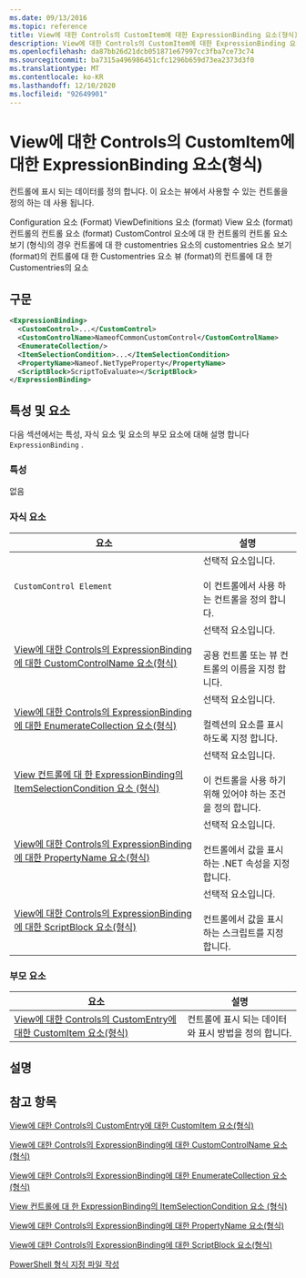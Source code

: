 ```yaml
---
ms.date: 09/13/2016
ms.topic: reference
title: View에 대한 Controls의 CustomItem에 대한 ExpressionBinding 요소(형식)
description: View에 대한 Controls의 CustomItem에 대한 ExpressionBinding 요소(형식)
ms.openlocfilehash: da87bb26d21dcb051871e67997cc3fba7ce73c74
ms.sourcegitcommit: ba7315a496986451cfc1296b659d73ea2373d3f0
ms.translationtype: MT
ms.contentlocale: ko-KR
ms.lasthandoff: 12/10/2020
ms.locfileid: "92649901"
---
```

# <a name="expressionbinding-element-for-customitem-for-controls-for-view-format"></a>View에 대한 Controls의 CustomItem에 대한 ExpressionBinding 요소(형식)

컨트롤에 표시 되는 데이터를 정의 합니다. 이 요소는 뷰에서 사용할 수 있는 컨트롤을 정의 하는 데 사용 됩니다.

Configuration 요소 (Format) ViewDefinitions 요소 (format) View 요소 (format) 컨트롤의 컨트롤 요소 (format) CustomControl 요소에 대 한 컨트롤의 컨트롤 요소 보기 (형식)의 경우 컨트롤에 대 한 customentries 요소의 customentries 요소 보기 (format)의 컨트롤에 대 한 Customentries 요소 뷰 (format)의 컨트롤에 대 한 Customentries의 요소

## <a name="syntax"></a>구문

```xml
<ExpressionBinding>
  <CustomControl>...</CustomControl>
  <CustomControlName>NameofCommonCustomControl</CustomControlName>
  <EnumerateCollection/>
  <ItemSelectionCondition>...</ItemSelectionCondition>
  <PropertyName>Nameof.NetTypeProperty</PropertyName>
  <ScriptBlock>ScriptToEvaluate></ScriptBlock>
</ExpressionBinding>
```

## <a name="attributes-and-elements"></a>특성 및 요소

다음 섹션에서는 특성, 자식 요소 및 요소의 부모 요소에 대해 설명 합니다 `ExpressionBinding` .

### <a name="attributes"></a>특성

없음

### <a name="child-elements"></a>자식 요소

|요소|설명|
|-------------|-----------------|
|`CustomControl Element`|선택적 요소입니다.<br /><br /> 이 컨트롤에서 사용 하는 컨트롤을 정의 합니다.|
|[View에 대한 Controls의 ExpressionBinding에 대한 CustomControlName 요소(형식)](./customcontrolname-element-for-expressionbinding-for-controls-for-view-format.md)|선택적 요소입니다.<br /><br /> 공용 컨트롤 또는 뷰 컨트롤의 이름을 지정 합니다.|
|[View에 대한 Controls의 ExpressionBinding에 대한 EnumerateCollection 요소(형식)](./enumeratecollection-element-for-expressionbinding-for-controls-for-view-format.md)|선택적 요소입니다.<br /><br /> 컬렉션의 요소를 표시 하도록 지정 합니다.|
|[View 컨트롤에 대 한 ExpressionBinding의 ItemSelectionCondition 요소 (형식)](./itemselectioncondition-element-for-expressionbinding-for-controls-for-view-format.md)|선택적 요소입니다.<br /><br /> 이 컨트롤을 사용 하기 위해 있어야 하는 조건을 정의 합니다.|
|[View에 대한 Controls의 ExpressionBinding에 대한 PropertyName 요소(형식)](./propertyname-element-for-expressionbinding-for-controls-for-view-format.md)|선택적 요소입니다.<br /><br /> 컨트롤에서 값을 표시 하는 .NET 속성을 지정 합니다.|
|[View에 대한 Controls의 ExpressionBinding에 대한 ScriptBlock 요소(형식)](./scriptblock-element-for-expressionbinding-for-controls-for-view-format.md)|선택적 요소입니다.<br /><br /> 컨트롤에서 값을 표시 하는 스크립트를 지정 합니다.|

### <a name="parent-elements"></a>부모 요소

|요소|설명|
|-------------|-----------------|
|[View에 대한 Controls의 CustomEntry에 대한 CustomItem 요소(형식)](./customitem-element-for-customentry-for-controls-for-view-format.md)|컨트롤에 표시 되는 데이터와 표시 방법을 정의 합니다.|

## <a name="remarks"></a>설명

## <a name="see-also"></a>참고 항목

[View에 대한 Controls의 CustomEntry에 대한 CustomItem 요소(형식)](./customitem-element-for-customentry-for-controls-for-view-format.md)

[View에 대한 Controls의 ExpressionBinding에 대한 CustomControlName 요소(형식)](./customcontrolname-element-for-expressionbinding-for-controls-for-view-format.md)

[View에 대한 Controls의 ExpressionBinding에 대한 EnumerateCollection 요소(형식)](./enumeratecollection-element-for-expressionbinding-for-controls-for-view-format.md)

[View 컨트롤에 대 한 ExpressionBinding의 ItemSelectionCondition 요소 (형식)](./itemselectioncondition-element-for-expressionbinding-for-controls-for-view-format.md)

[View에 대한 Controls의 ExpressionBinding에 대한 PropertyName 요소(형식)](./propertyname-element-for-expressionbinding-for-controls-for-view-format.md)

[View에 대한 Controls의 ExpressionBinding에 대한 ScriptBlock 요소(형식)](./scriptblock-element-for-expressionbinding-for-controls-for-view-format.md)

[PowerShell 형식 지정 파일 작성](./writing-a-powershell-formatting-file.md)
